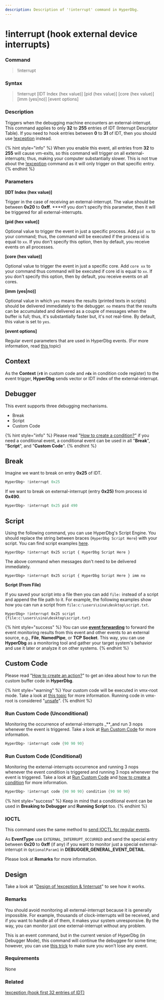 ```yaml
---
description: Description of '!interrupt' command in HyperDbg.
---
```


# !interrupt \(hook external device interrupts\)

### Command

> !interrupt

### Syntax

> !interrupt \[IDT Index \(hex value\)\] \[pid \(hex value\)\] \[core \(hex value\)\] \[imm \(yes\|no\)\] \[event options\]

### Description

Triggers when the debugging machine encounters an external-interrupt. This command applies to only **32** to **255** entries of IDT \(Interrupt Descriptor Table\). If you need to hook entries between **0** to **31** of IDT, then you should use [!exception](https://docs.hyperdbg.org/commands/extension-commands/exception) instead.

{% hint style="info" %}
When you enable this event, all entries from **32** to **255** will cause vm-exits, so this command will trigger on all external-interrupts; thus, making your computer substantially slower. This is not true about the [!exception](https://docs.hyperdbg.org/commands/extension-commands/exception) command as it will only trigger on that specific entry.
{% endhint %}

### Parameters

**\[IDT Index \(hex value\)\]**

Trigger in the case of receiving an external-interrupt. The value should be between **0x20** to **0xff**. ****If you don't specify this parameter, then it will be triggered for all external-interrupts.

**\[pid \(hex value\)\]**

Optional value to trigger the event in just a specific process. Add `pid xx` to your command; thus, the command will be executed if the process id is equal to `xx`. If you don't specify this option, then by default, you receive events on all processes.

**\[core \(hex value\)\]**

Optional value to trigger the event in just a specific core. Add `core xx` to your command thus command will be executed if core id is equal to `xx`. If you don't specify this option, then by default, you receive events on all cores.

**\[imm \(yes\|no\)\]**

Optional value in which `yes` means the results \(printed texts in scripts\) should be delivered immediately to the debugger. `no` means that the results can be accumulated and delivered as a couple of messages when the buffer is full; thus, it's substantially faster but, it's not real-time. By default, this value is set to `yes`.

**\[event options\]**

Regular event parameters that are used in HyperDbg events. \(For more information, read [this ](https://docs.hyperdbg.org/using-hyperdbg/prerequisites)topic\)

## Context

As the **Context** \(**`r8`** in custom code and **`rdx`** in condition code register\) to the event trigger, **HyperDbg** sends vector or IDT index of the external-interrupt.

## Debugger

This event supports three debugging mechanisms.

* Break
* Script
* Custom Code

{% hint style="info" %}
Please read "[How to create a condition?](https://docs.hyperdbg.org/using-hyperdbg/prerequisites/how-to-create-a-condition)" if you need a conditional event, a conditional event can be used in all "**Break**", "**Script**", and "**Custom Code**".
{% endhint %}

## Break

Imagine we want to break on entry **0x25** of IDT.

```c
HyperDbg> !interrupt 0x25
```

If we want to break on external-interrupt \(entry **0x25\)** from process id **0x490**.

```c
HyperDbg> !interrupt 0x25 pid 490
```

## Script

Using the following command, you can use HyperDbg's Script Engine. You should replace the string between braces \(`HyperDbg Script Here`\) with your script. You can find script examples [here](https://docs.hyperdbg.org/commands/scripting-language/examples).

```text
HyperDbg> !interrupt 0x25 script { HyperDbg Script Here }
```

The above command when messages don't need to be delivered immediately.

```text
HyperDbg> !interrupt 0x25 script { HyperDbg Script Here } imm no
```

**Script \(From File\)**

If you saved your script into a file then you can add `file:` instead of a script and append the file path to it. For example, the following examples show how you can run a script from `file:c:\users\sina\desktop\script.txt`.

```text
HyperDbg> !interrupt 0x25 script {file:c:\users\sina\desktop\script.txt}
```

{% hint style="success" %}
You can use [**event forwarding**](https://docs.hyperdbg.org/tips-and-tricks/misc/event-forwarding) to forward the event monitoring results from this event and other events to an external source, e.g., **File**, **NamedPipe**, or **TCP Socket**. This way, you can use **HyperDbg** as a monitoring tool and gather your target system's behavior and use it later or analyze it on other systems.
{% endhint %}

## Custom Code

Please read "[How to create an action?](https://docs.hyperdbg.org/using-hyperdbg/prerequisites/how-to-create-an-action)" to get an idea about how to run the custom buffer code in **HyperDbg**.

{% hint style="warning" %}
Your custom code will be executed in vmx-root mode. Take a look at [this topic](https://docs.hyperdbg.org/tips-and-tricks/considerations/vmx-root-mode-vs-vmx-non-root-mode) for more information. Running code in vmx-root is considered "[unsafe](https://docs.hyperdbg.org/tips-and-tricks/considerations/the-unsafe-behavior)".
{% endhint %}

### Run Custom Code \(Unconditional\)

Monitoring the occurrence of external-interrupts _\*\*_and run 3 nops whenever the event is triggered. Take a look at [Run Custom Code](https://docs.hyperdbg.org/using-hyperdbg/prerequisites/how-to-create-an-action#run-custom-codes) for more information.

```c
HyperDbg> !interrupt code {90 90 90}
```

### Run Custom Code \(Conditional\)

Monitoring the external-interrupts occurrence and running 3 nops whenever the event condition is triggered and running 3 nops whenever the event is triggered. Take a look at [Run Custom Code](https://docs.hyperdbg.org/using-hyperdbg/prerequisites/how-to-create-an-action#run-custom-codes) and [how to create a condition](https://docs.hyperdbg.org/using-hyperdbg/prerequisites/how-to-create-a-condition) for more information.

```c
HyperDbg> !interrupt code {90 90 90} condition {90 90 90}
```

{% hint style="success" %}
Keep in mind that a conditional event can be used in **Breaking to Debugger** and **Running Script** too.
{% endhint %}

### IOCTL

This command uses the same method to [send IOCTL for regular events](https://docs.hyperdbg.org/design/debugger-internals/ioctl-requests-for-events).

As **EventType** use `EXTERNAL_INTERRUPT_OCCURRED` and send the special entry between **0x20** to **0xff** \(if any\) if you want to monitor just a special external-interrupt in `OptionalParam1` in **DEBUGGER\_GENERAL\_EVENT\_DETAIL**.

Please look at **Remarks** for more information.

## Design

Take a look at "[Design of !exception & !interrupt](https://docs.hyperdbg.org/design/features/vmm-module/design-of-exception-and-interrupt)" to see how it works.

### Remarks

You should avoid monitoring all external-interrupt because it is generally impossible. For example, thousands of clock-interrupts will be received, and if you want to handle all of them, it makes your system unresponsive. By the way, you can monitor just one external-interrupt without any problem.

This is an event command, but in the current version of HyperDbg \(in Debugger Mode\), this command will continue the debuggee for some time; however, you can use [this trick](https://docs.hyperdbg.org/tips-and-tricks/misc/enable-and-disable-events-in-debugger-mode) to make sure you won't lose any event.

### Requirements

None

### Related

[!exception \(hook first 32 entries of IDT\)](https://docs.hyperdbg.org/commands/extension-commands/exception)

